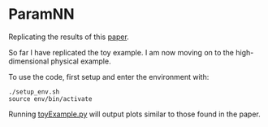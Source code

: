 # ParamNN

Replicating the results of this [paper](https://arxiv.org/pdf/1601.07913.pdf).

So far I have replicated the toy example. I am now moving on to the high-dimensional physical example.

To use the code, first setup and enter the environment with:
```
./setup_env.sh
source env/bin/activate
```

Running [toyExample.py](toyExample.py) will output plots similar to those found in the paper.
